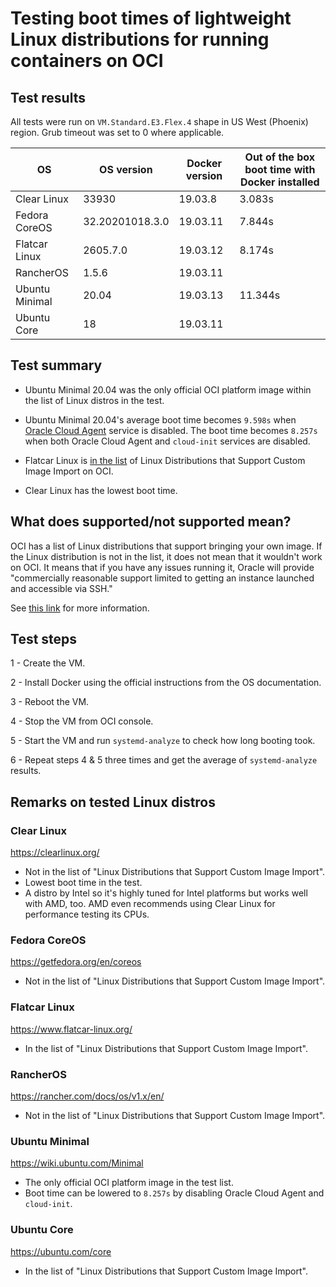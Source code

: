 # Testing boot times of lightweight Linux distributions for running containers on OCI


## Test results
All tests were run on `VM.Standard.E3.Flex.4` shape in US West (Phoenix) region. Grub timeout was set to 0 where applicable.

| OS             | OS version      | Docker version | Out of the box boot time with Docker   installed |
|----------------|-----------------|----------------|--------------------------------------------------|
| Clear Linux    | 33930           | 19.03.8        | 3.083s                                           |
| Fedora CoreOS  | 32.20201018.3.0 | 19.03.11       | 7.844s                                           |
| Flatcar Linux  | 2605.7.0        | 19.03.12       | 8.174s                                           |
| RancherOS      | 1.5.6           | 19.03.11       |                                                  |
| Ubuntu Minimal | 20.04           | 19.03.13       | 11.344s                                          |
| Ubuntu Core    | 18              | 19.03.11       |                                                  |

## Test summary

- Ubuntu Minimal 20.04 was the only official OCI platform image within the list of Linux distros in the test.
- Ubuntu Minimal 20.04's average boot time becomes `9.598s` when [Oracle Cloud Agent](https://docs.cloud.oracle.com/en-us/iaas/Content/Compute/Tasks/enablingmonitoring.htm) service is disabled. The boot time becomes `8.257s` when both Oracle Cloud Agent and `cloud-init` services are disabled.

- Flatcar Linux is [in the list](https://docs.cloud.oracle.com/en-us/iaas/Content/Compute/Tasks/importingcustomimagelinux.htm#ossupport) of Linux Distributions that Support Custom Image Import on OCI.

- Clear Linux has the lowest boot time.


## What does supported/not supported mean?
OCI has a list of Linux distributions that support bringing your own image. If the Linux distribution is not in the list, it does not mean that it wouldn't work on OCI. It means that if you have any issues running it, Oracle will provide "commercially reasonable support limited to getting an instance launched and accessible via SSH."

See [this link](https://docs.cloud.oracle.com/en-us/iaas/Content/Compute/Tasks/importingcustomimagelinux.htm#Importing_Custom_Linux_Images) for more information.

## Test steps

1 - Create the VM.

2 - Install Docker using the official instructions from the OS documentation.

3 - Reboot the VM.

4 - Stop the VM from OCI console.

5 - Start the VM and run `systemd-analyze` to check how long booting took.

6 - Repeat steps 4 & 5 three times and get the average of `systemd-analyze` results.

## Remarks on tested Linux distros


### Clear Linux
https://clearlinux.org/

- Not in the list of "Linux Distributions that Support Custom Image Import".
- Lowest boot time in the test.
- A distro by Intel so it's highly tuned for Intel platforms but works well with AMD, too. AMD even recommends using Clear Linux for performance testing its CPUs.

### Fedora CoreOS
https://getfedora.org/en/coreos

- Not in the list of "Linux Distributions that Support Custom Image Import".

### Flatcar Linux
https://www.flatcar-linux.org/

- In the list of "Linux Distributions that Support Custom Image Import".

### RancherOS
https://rancher.com/docs/os/v1.x/en/

- Not in the list of "Linux Distributions that Support Custom Image Import".

### Ubuntu Minimal
https://wiki.ubuntu.com/Minimal

- The only official OCI platform image in the test list.
- Boot time can be lowered to `8.257s` by disabling Oracle Cloud Agent and `cloud-init`.

### Ubuntu Core
https://ubuntu.com/core

- In the list of "Linux Distributions that Support Custom Image Import".
